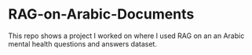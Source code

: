 # RAG-on-Arabic-Documents
This repo shows a project I worked on where I used RAG on an an Arabic mental health questions and answers dataset.
